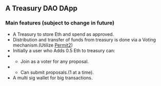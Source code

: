 ## A Treasury DAO DApp
### Main features (subject to change in future)
- A Treasury to store Eth and spend as approved.
- Distribution and transfer of funds from treasury is done via a Voting mechanism.(Utilize [Permit2](https://docs.uniswap.org/contracts/permit2/overview))
- Initially a user who Adds 0.5 Eth to treasury can:
- - Join as a voter for any proposal.
- - Can submit proposals.(1 at a time).
- A multi sig wallet for big transactions.